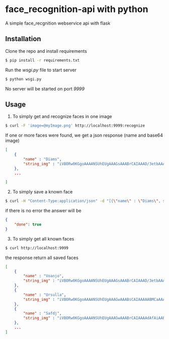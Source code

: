 # face_recognition-api with python
A simple face_recgnition webservice api with flask

## Installation
Clone the repo and install requirements

```bash
$ pip install -r requirements.txt
```

Run the _wsgi.py_ file to start server

```bash
$ python wsgi.py
```

No server will be started on port _9999_
## Usage
1. To simply get and recognize faces in one image

```bash
$ curl -F 'image=@myImage.png' http://localhost:9999:recognize
```

If one or more faces were found, we get a json response (name and base64 image)

```json
[
    {
        "name" : "Diams",
        "string_img" : "iVBORw0KGgoAAAANSUhEUgAAAGsAAABrCAIAAAD/3etbAAA5WElEQVR4nHW9244kSZIldo6IqrlHXqq..."
    },
    ...

]
```

2. To simply save a known face

```bash
$ curl -H "Content-Type:application/json" -d "[{\"name\" : \"Diams\", string_img : \"iVBORw0KGgoAAAANSUhEUgAAAGsAAABrCAIAAAD/3etbAAA5WElEQVR4nHW9244kSZIldo6IqrlHXqq...\"}]
```

if there is no error the answer will be

```json
{
    "done": true
}
```

3. To simply get all known faces

```bash
$ curl http://localhost:9999
```

the response return all saved faces

```json
[
    {
        "name" : "Voanjo",
        "string_img" : "iVBORw0KGgoAAAANSUhEUgAAAGsAAABrCAIAAAD/3etbAAA5WElEQVR4nHW9244kSZIldo6IqrlHXsdxqq..."
    },
    {
        "name" : "Ursulla",
        "string_img" : "iVBORw0KGgoAAAANSUhEUgAAAGwAAABsCAIAAAAABMCaAAA210lEQVR4nH29TY9kyZEtdo6Z3xuZ9dEfJJuc..."
    },
    {
        "name" : "Safdj",
        "string_img" : "iVBORw0KGgoAAAANSUhEUgAAAGwAAABrCAIAAAAdAfAiAABAeUlEQVR4nHX9Xa8tW3IdiI0RMWdmrrX2Pver..."
    },
    ...
]
```